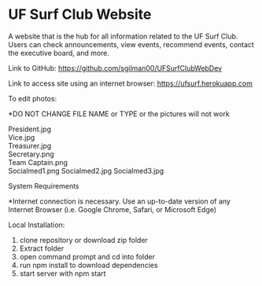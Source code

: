 # UF Surf Club Website
A website that is the hub for all information related to the UF Surf Club. Users can check announcements, view events, recommend events, contact the executive board, and more.

Link to GitHub: https://github.com/sgilman00/UFSurfClubWebDev

Link to access site using an internet browser: https://ufsurf.herokuapp.com 

To edit photos: 

*DO NOT CHANGE FILE NAME or TYPE or the pictures will not work 

President.jpg        
Vice.jpg              
Treasurer.jpg    
Secretary.png        
Team Captain.png      
Socialmed1.png
Socialmed2.jpg
Socialmed3.jpg

System Requirements

*Internet connection is necessary.
Use an up-to-date version of any Internet Browser (i.e. Google Chrome, Safari, or Microsoft Edge)

Local Installation:
1. clone repository or download zip folder
2. Extract folder
3. open command prompt and cd into folder
4. run npm install to download dependencies
5. start server with npm start

